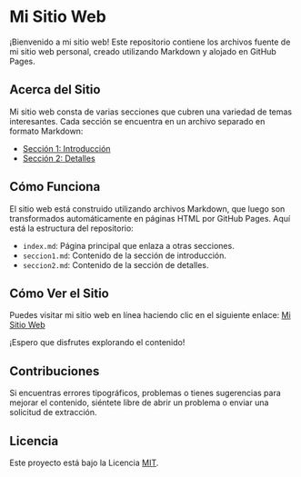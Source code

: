 # Mi Sitio Web

¡Bienvenido a mi sitio web! Este repositorio contiene los archivos fuente de mi sitio web personal, creado utilizando Markdown y alojado en GitHub Pages.

## Acerca del Sitio

Mi sitio web consta de varias secciones que cubren una variedad de temas interesantes. Cada sección se encuentra en un archivo separado en formato Markdown:

- [Sección 1: Introducción](seccion1.md)
- [Sección 2: Detalles](seccion2.md)

## Cómo Funciona

El sitio web está construido utilizando archivos Markdown, que luego son transformados automáticamente en páginas HTML por GitHub Pages. Aquí está la estructura del repositorio:

- `index.md`: Página principal que enlaza a otras secciones.
- `seccion1.md`: Contenido de la sección de introducción.
- `seccion2.md`: Contenido de la sección de detalles.

## Cómo Ver el Sitio

Puedes visitar mi sitio web en línea haciendo clic en el siguiente enlace: [Mi Sitio Web](https://oemrubick.github.io/webpage-with-md/)

¡Espero que disfrutes explorando el contenido!

## Contribuciones

Si encuentras errores tipográficos, problemas o tienes sugerencias para mejorar el contenido, siéntete libre de abrir un problema o enviar una solicitud de extracción.

## Licencia

Este proyecto está bajo la Licencia [MIT](LICENSE).

